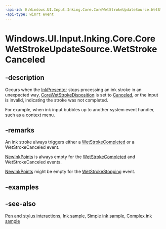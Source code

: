 ```yaml
---
-api-id: E:Windows.UI.Input.Inking.Core.CoreWetStrokeUpdateSource.WetStrokeCanceled
-api-type: winrt event
---
```


<!-- Event syntax
public event Windows.Foundation.TypedEventHandler WetStrokeCanceled<Windows.UI.Input.Inking.Core.CoreWetStrokeUpdateSource,  Windows.UI.Input.Inking.Core.CoreWetStrokeUpdateEventArgs>
-->

# Windows.UI.Input.Inking.Core.CoreWetStrokeUpdateSource.WetStrokeCanceled

## -description
Occurs when the [InkPresenter](../windows.ui.input.inking/inkpresenter.md) stops processing an ink stroke in an unexpected way, [CoreWetStrokeDisposition](corewetstrokedisposition.md) is set to [Canceled](corewetstrokedisposition.md), or the input is invalid, indicating the stroke was not completed.

For example, when ink input bubbles up to another system event handler, such as a context menu.

## -remarks
An ink stroke always triggers either a [WetStrokeCompleted](corewetstrokeupdatesource_wetstrokecompleted.md) or a WetStrokeCanceled event.

[NewInkPoints](corewetstrokeupdateeventargs_newinkpoints.md) is always empty for the [WetStrokeCompleted](corewetstrokeupdatesource_wetstrokecompleted.md) and WetStrokeCanceled events.

[NewInkPoints](corewetstrokeupdateeventargs_newinkpoints.md) might be empty for the [WetStrokeStopping](corewetstrokeupdatesource_wetstrokestopping.md) event.

## -examples

## -see-also
[Pen and stylus interactions](https://docs.microsoft.com/windows/uwp/input-and-devices/pen-and-stylus-interactions), [Ink sample](https://github.com/Microsoft/Windows-universal-samples/tree/master/Samples/Ink), [Simple ink sample](https://go.microsoft.com/fwlink/p/?LinkID=620312), [Complex ink sample](https://go.microsoft.com/fwlink/p/?LinkID=620314)
